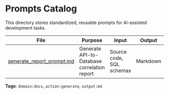 # Prompts Catalog

This directory stores standardized, reusable prompts for AI-assisted development tasks.

| File | Purpose | Input | Output | Owner | Version |
|------|---------|-------|--------|-------|---------|
| [generate_report_prompt.md](./generate_report_prompt.md) | Generate API-to-Database correlation report | Source code, SQL schemas | Markdown | @jules | 1.0.0 |

**Tags**: `domain:docs`, `action:generate`, `output:md`
